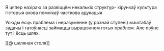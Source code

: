 Я цяпер назіраю за развіццём некалькіх структур- кірункаў
культура
гісторыя
ахова помнікаў
часткова адукацыя

Усюды ёсць праблема і неразуменне (у рознай ступені) маштабаў задачы і гатоўнасці займацца вырашэннем гэтых праблем. Але пэўне тут і ёсць шлях.

[[@ шкляная столя]]
